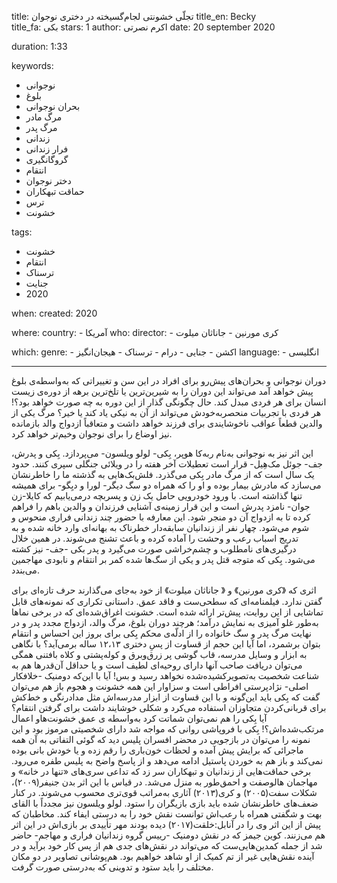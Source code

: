 
title: تجلّی خشونتی لجام‌گسیخته در دختری نوجوان
title_en: Becky  
title_fa: بکی 
stars: 1
author: اکرم نصرتی
date: 20 september 2020

duration: 1:33

keywords:
  - نوجوانی
  - بلوغ
  - بحران نوجوانی
  - مرگ مادر
  - مرگ پدر
  - زندانی
  - فرار زندانی
  - گروگانگیری
  - انتقام
  - دختر نوجوان
  - حماقت تبهکاران
  - ترس
  - خشونت  

tags:
  - خشونت
  - انتقام
  - ترسناک
  - جنایت
  - 2020   

when:
  created: 2020

where:
  country:
    - آمریکا
who:
  director: 
    - کری مورنین
    - جاناثان میلوت
   
which:
  genre:
    - اکشن
    - جنایی
    - درام
    - ترسناک
    - هیجان‌انگیز
  language:
    - انگلیسی
   
---

دوران نوجوانی و بحران‌های پیش‌رو برای افراد در این سن و تغییراتی که به‌واسطه‌ی بلوغ پیش خواهد آمد می‌تواند این دوران را به شیرین‌ترین یا تلخ‌ترین برهه از دوره‌ی زیست انسان برای هر فردی مبدل کند. حال چگونگی گذار از این دوره به چه صورت خواهد بود؟! هر فردی با تجربیات منحصر‌به‌خودش می‌تواند از آن به نیکی یاد کند یا خیر؟ مرگ یکی از والدین قطعاً عواقب ناخوشایندی برای فرزند خواهد داشت و متعاقباً ازدواج والد بازمانده نیز اوضاع را برای نوجوان وخیم‌تر خواهد کرد.

این اثر نیز به نوجوانی به‌نام ربه‌کا هوپر، بِکی- لولو ویلسون- می‌پردازد. بِکی و پدرش، جف- جوئل مک‌هِیل- قرار است تعطیلات آخر هفته را در ویلائی جنگلی سپری کنند. حدود یک سال است که از مرگ مادر بِکی می‌گذرد. فلش‌بک‌هایی به گذشته ما را خاطرنشان می‌سازد که مادرش بیمار بوده و او را که همراه دو سگ دیگر- لورا و دیِگو- برای همیشه تنها گذاشته است. با ورود خودرویی حامل یک زن و پسربچه درمی‌یابیم که کایلا-زن جوان- نامزد پدرش است و این قرار زمینه‌ی آشنایی فرزندان و والدین باهم را فراهم کرده تا به ازدواج آن دو منجر شود. این معارفه با حضور چند زندانی فراری منحوس و شوم می‌شود. چهار نفر از زندانیان سابقه‌دار خطرناک به بهانه‌ای وارد خانه شده و به تدریج اسباب رعب و وحشت را آماده کرده و باعث تشنج می‌شوند. در همین خلال درگیری‌های نامطلوب و چشم‌خراشی صورت می‌گیرد و پدر بکی -جف- نیز کشته می‌شود. بِکی که متوجه قتل پدر و یکی از سگ‌ها شده کمر بر انتقام و نابودی مهاجمین می‌بندد. 

اثری که 《کری مورنین》 و 《 جاناثان میلوت》 از خود به‌جای می‌گذارند حرف تازه‌ای برای گفتن ندارد. فیلمنامه‌ای که سطحی‌ست و فاقد عمق. داستانی تکراری که نمونه‌های قابل تماشایی از این روایت، پیش‌تر ارائه شده است. خشونت اغراق‌شده‌ای که در برخی نماها به‌طور غلو آمیزی به نمایش درآمد؛ هرچند دوران بلوغ، مرگ والد، ازدواج مجدد پدر و در نهایت مرگ پدر و سگ خانواده را از ادلّه‌ی محکم بِکی برای بروز این احساس و انتقام بتوان برشمرد، اما آیا این حجم از قساوت از پسِ دختری ۱۲،۱۳ ساله برمی‌آید؟ با نگاهی به ابزار و وسایل مدرسه، قاب گوشی پر زرق‌وبرق و کوله‌پشتی و کلاه بافتنی همگی می‌توان دریافت صاحب آنها دارای روحیه‌ای لطیف است و یا حداقل آن‌قدرها هم به شناعت شخصیت به‌تصویر‌کشیده‌شده نخواهد رسید و بس! آیا با این‌که دومنیک -خلافکار اصلی- نژادپرستی افراطی است و سزاوار این همه خشونت و هجوم باز هم می‌توان گفت که بِکی باید این‌گونه و با این قساوت از ابزار مدرسه‌اش مثل مدادرنگی و خط‌کش برای قربانی‌کردن متجاوزان استفاده می‌کرد و شکلی خوشایند داشت برای گرفتن انتقام؟ آیا بِکی را هم نمی‌توان شماتت کرد به‌واسطه ی عمق خشونت‌هاو اعمال مرتکب‌شده‌اش؟! بِکی با فروپاشی روانی که مواجه شد دارای شخصیتی مرموز بود و این نمونه را می‌توان در بازجویی در محضر افسران پلیس دید که گوئی التفاتی به آن همه ماجرائی که برایش پیش آمده و لحظات خون‌باری را رقم زده و یا خودش بانی بوده نمی‌کند و باز هم به خوردن پاستیل ادامه می‌دهد و از پاسخ واضح به پلیس طفره می‌رود. برخی حماقت‌هایی از زندانیان و تبهکاران سر زد که تداعی سری‌های «تنها در خانه» و مهاجمان هالوصفت و احمق‌طور به منزل می‌شد. در قیاس با این اثر بدن جنیفر(۲۰۰۹)، شکلات سفت(۲۰۰۵) و کری(۲۰۱۳) آثاری به‌مراتب قوی‌تری محسوب می‌شوند. در کنار ضعف‌های خاطرنشان شده باید بازی بازیگران را ستود. لولو ویلسون نیز مجدداً با القای بهت و شگفتی همراه با رعب‌اش توانست نقش خود را به درستی ایفاء کند. مخاطبان که پیش از این اثر وی را در آنابل:خلقت(۲۰۱۷) دیده بودند مهر تأییدی بر بازی‌اش در این اثر هم می‌زنند. کوین جیمز که در نقش دومنیک -رییس گروه زندانیان فراری و مهاجم- حاضر شد از جمله کمدین‌هایی‌ست که می‌تواند در نقش‌های جدی هم از پس کار خود برآید و در آینده نقش‌هایی غیر از تم کمیک از او شاهد خواهیم بود. هم‌پوشانی تصاویر در دو مکان مختلف را باید ستود و تدوینی که به‌درستی صورت گرفت. 